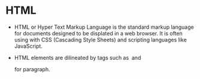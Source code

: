 # HTML

- HTML or Hyper Text Markup Language is the standard markup language for documents designed to be displated in a web browser. It is often using with CSS (Cascading Style Sheets) and scripting languages like JavaScript.

- HTML elements are dilineated by tags such as <img> and <p> for paragraph.